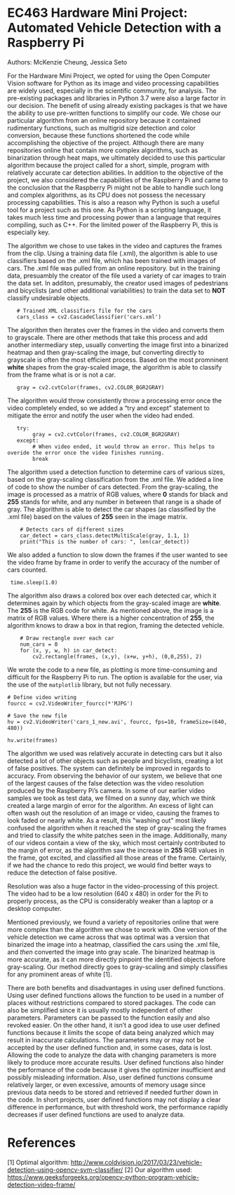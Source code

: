 # EC463 Hardware Mini Project: Automated Vehicle Detection with a Raspberry Pi

Authors: McKenzie Cheung, Jessica Seto

   For the Hardware Mini Project, we opted for using the Open Computer Vision software for Python as its image and video processing capabilities are widely used, especially in the scientific community, for analysis. The pre-existing packages and libraries in Python 3.7 were also a large factor in our decision. The benefit of using already existing packages is that we have the ability to use pre-written functions to simplify our code. We chose our particular algorithm from an online repository because it contained rudimentary functions, such as multigrid size detection and color conversion, because these functions shortened the code while accomplishing the objective of the project. Although there are many repositories online that contain more complex algorithms, such as binarization through heat maps, we ultimately decided to use this particular algorithm because the project called for a short, simple, program with relatively accurate car detection abilities. In addition to the objective of the project, we also considered the capabilities of the Raspberry Pi and came to the conclusion that the Raspberry Pi might not be able to handle such long and complex algorithms, as its CPU does not possess the necessary processing capabilities. This is also a reason why Python is such a useful tool for a project such as this one. As Python is a scripting language, it takes much less time and processing power than a language that requires compiling, such as C++. For the limited power of the Raspberry Pi, this is especially key.
  
   The algorithm we chose to use takes in the video and captures the frames from the clip. Using a training data file (.xml), the algorithm is able to use classifiers based on the .xml file, which has been trained with images of cars. The .xml file was pulled from an online repository. but in the training data, presuambly the creator of the file used a variety of car images to train the data set. In additon, presumably, the creator used images of pedestrians and bicyclists (and other additional variabilities) to train the data set to **NOT** classify undesirable objects.

```
   # Trained XML classifiers file for the cars     
   cars_class = cv2.CascadeClassifier('cars.xml')
```  

   The algorithm then iterates over the frames in the video and converts them to grayscale. There are other methods that take this process and add another intermediary step, usually converting the image first into a binarized heatmap and then gray-scaling the image, but converting directly to grayscale is often the most efficient process. Based on the most promninent **white** shapes from the gray-scaled image, the algorithm is able to classify from the frame what is or is not a car.

```
   gray = cv2.cvtColor(frames, cv2.COLOR_BGR2GRAY)
```  

   The algorithm would throw consistently throw a processing error once the video completely ended, so we added a “try and except” statement to mitigate the error and notify the user when the video had ended. 

``` 
   try: 
        gray = cv2.cvtColor(frames, cv2.COLOR_BGR2GRAY)       
   except: 
        # When video ended, it would throw an error. This helps to overide the error once the video finishes running.         
        break
```
        
   The algorithm used a detection function to determine cars of various sizes, based on the gray-scaling classification from the .xml file. We added a line of code to show the number of cars detected. From the gray-scaling, the image is processed as a matrix of RGB values, where **0** stands for black and **255** stands for white, and any number in between that range is a shade of gray. The algorithm is able to detect the car shapes (as classified by the .xml file) based on the values of **255** seen in the image matrix.

``` 
    # Detects cars of different sizes    
    car_detect = cars_class.detectMultiScale(gray, 1.1, 1)     
    print("This is the number of cars: ", len(car_detect))
```    

   We also added a function to slow down the frames if the user wanted to see the video frame by frame in order to verify the accuracy of the number of cars counted.

```# Slows down the frames for better detection - Can be commented out if needed for faster processing  
 time.sleep(1.0)
```  
 
 The algorithm also draws a colored box over each detected car, which it determines again by which objects from the gray-scaled image are **white**. The **255** is the RGB code for white. As mentioned above, the image is a matrix of RGB values. Where there is a higher concentration of **255**, the algorithm knows to draw a box in that region, framing the detected vehicle.
 
```
    # Draw rectangle over each car    
    num_cars = 0  
    for (x, y, w, h) in car_detect:  
        cv2.rectangle(frames, (x,y), (x+w, y+h), (0,0,255), 2)
```    

   We wrote the code to a new file, as plotting is more time-consuming and difficult for the Raspberry Pi to run. The option is available for the user, via the use of the ```matplotlib``` library, but not fully necessary.

```
# Define video writing
fourcc = cv2.VideoWriter_fourcc(*'MJPG')

# Save the new file
hv = cv2.VideoWriter('cars_1_new.avi', fourcc, fps=10, frameSize=(640, 480))

hv.write(frames)
```
 
   The algorithm we used was relatively accurate in detecting cars but it also detected a lot of other objects such as people and bicyclists, creating a lot of false positives. The system can definitely be improved in regards to accuracy. From observing the behavior of our system, we believe that one of the largest causes of the false detection was the video resolution produced by the Raspberry Pi’s camera. In some of our earlier video samples we took as test data, we filmed on a sunny day, which we think created a large margin of error for the algorithm. An excess of light can often wash out the resolution of an image or video, causing the frames to look faded or nearly white. As a result, this "washing out" most likely confused the algorithm when it reached the step of gray-scaling the frames and tried to classify the white patches seen in the image. Additionally, many of our videos contain a view of the sky, which most certainly contributed to the margin of error, as the algorithm saw the increase in **255** RGB values in the frame, got excited, and classified all those areas of the frame. Certainly, if we had the chance to redo this project, we would find better ways to reduce the detection of false positive. 
   
   Resolution was also a huge factor in the video-processing of this project. The video had to be a low resolution (640 x 480) in order for the Pi to properly process, as the CPU is considerably weaker than a laptop or a desktop computer.
   
   Mentioned previously, we found a variety of repositories online that were more complex than the algorithm we chose to work with. One version of the vehicle detection we came across that was optimal was a version that binarized the image into a heatmap, classified the cars using the .xml file, and *then* converted the image into gray scale. The binarized heatmap is more accurate, as it can more directly pinpoint the identified objects before gray-scaling. Our method directly goes to gray-scaling and simply classifies for any prominent areas of white [1]. 

   There are both benefits and disadvantages in using user defined functions. Using user defined functions allows the function to be used in a number of places without restrictions compared to stored packages. The code can also be simplified since it is usually mostly independent of other parameters. Parameters can be passed to the function easily and also revoked easier. On the other hand, it isn’t a good idea to use user defined functions because it limits the scope of data being analyzed which may result in inaccurate calculations. The parameters may or may not be accepted by the user defined function and, in some cases, data is lost. Allowing the code to analyze the data  with changing parameters is more likely to produce more accurate results. User defined functions also hinder the performance of the code because it gives the optimizer insufficient and possibly misleading information. Also, user defined functions consume relatively larger, or even excessive, amounts of memory usage since previous data needs to be stored and retrieved if needed further down in the code. In short projects, user defined functions may not display a clear difference in performance, but with threshold work, the performance rapidly decreases if user defined functions are used to analyze data. 
   
# References
[1] Optimal algorithm: http://www.coldvision.io/2017/03/23/vehicle-detection-using-opencv-svm-classifier/
[2] Our algorithm used: https://www.geeksforgeeks.org/opencv-python-program-vehicle-detection-video-frame/
